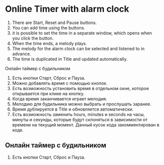 <h1>Online Timer with alarm clock</h1>

1. There are Start, Reset and Pause buttons. 
2. You can add time using the buttons. 
3. it is possible to set the time in a separate window, which opens when you click the button.
4. When the time ends, a melody plays.
5. The melody for the alarm clock can be selected and listened to in advance.
5. The time is duplicated in Title and updated automatically.


Онлайн таймер с будильником
1. Есть кнопки Старт, Сброс и Пауза. 
2. Можно добавлять время с помощью кнопок. 
3. Есть возможность установить время в отдельном окне, которое открывается при клике на кнопку.
4. Когда время заканчивается играет мелодия.
5. Мелодию для будильника можно выбрать и прослушать заранее.
5. Время дублируется в Title и обновляется автоматически.
6. Есть возможность заменить hours, minutes и seconds на часы, минуты и секунды, которые будут склоняться в зависимости от времени на текущий момент. Данный кусок кода закомментирован в коде.


<h2>Онлайн таймер с будильником</h2>
<ol>
  <li>Есть кнопки Старт, Сброс и Пауза. </li>
</ol>
